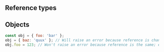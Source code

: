## Reference types

## Objects

```js
const obj = { foo: 'bar' };
obj = { baz: 'quux' }; // Will raise an error because reference is changed
obj.foo = 123; // Won't raise an error because reference is the same; edit of contents of reference is allowed -> { foo: 123 }
```
